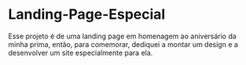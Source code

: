 # Landing-Page-Especial
Esse projeto é de uma landing page em homenagem ao aniversário da minha prima, então, para comemorar, dediquei a montar um design e a desenvolver um site especialmente para ela.
